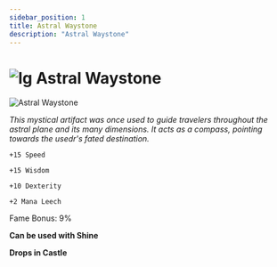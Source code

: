 ```yaml
---
sidebar_position: 1
title: Astral Waystone
description: "Astral Waystone"
---
```


# ![lg](https://cdn.discordapp.com/attachments/1026159786313650256/1045193424116133948/Legendary_Bag.png) Astral Waystone

![Astral Waystone](https://cdn.discordapp.com/attachments/1187552567295758487/1192312713746055268/Astral_Waystone.png?ex=65a89ebf&is=659629bf&hm=2cbc4fa378abbcf18421139d037f2306014ca0b87d514ca9178ada4d1ab9eae9&)

<i>This mystical artifact was once used to guide travelers throughout the astral plane and its many dimensions. It acts as a compass, pointing towards the usedr's fated destination. </i>

    +15 Speed
    
    +15 Wisdom    
        
    +10 Dexterity    
        
    +2 Mana Leech
   
Fame Bonus: 9%

**Can be used with Shine**

**Drops in Castle**

